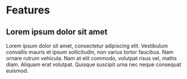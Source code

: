 # Features

## Lorem ipsum dolor sit amet

Lorem ipsum dolor sit amet, consectetur adipiscing elit. Vestibulum convallis mauris et ipsum sollicitudin, non varius tortor faucibus. Nam ornare rutrum vehicula. Nam at elit commodo, volutpat risus vel, mattis diam. Aliquam erat volutpat. Quisque suscipit urna nec neque consequat euismod.